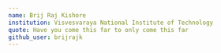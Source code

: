```yaml
---
name: Brij Raj Kishore
institution: Visvesvaraya National Institute of Technology
quote: Have you come this far to only come this far
github_user: brijrajk
---
```

